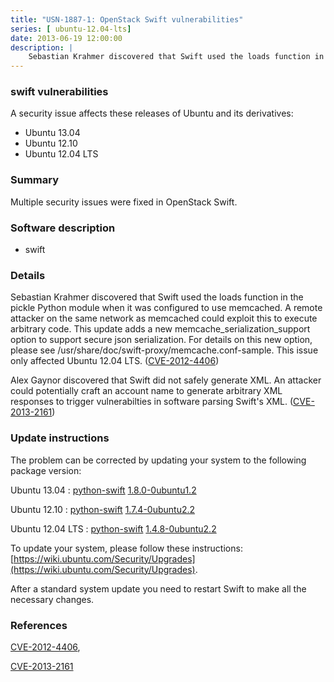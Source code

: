 ```yaml
---
title: "USN-1887-1: OpenStack Swift vulnerabilities"
series: [ ubuntu-12.04-lts]
date: 2013-06-19 12:00:00
description: |
    Sebastian Krahmer discovered that Swift used the loads function in the pickle Python module when it was configured to use memcached. A remote attacker on the same network as memcached could exploit this to execute arbitrary code. This update adds a new memcache_serialization_support option to support secure json serialization. For details on this new option, please see /usr/share/doc/swift-proxy/memcache.conf-sample. This issue only affected Ubuntu 12.04 LTS. ([CVE-2012-4406](http://people.ubuntu.com/~ubuntu-security/cve/CVE-2012-4406))
--- 
```

 
### swift vulnerabilities

A security issue affects these releases of Ubuntu and its derivatives:

* Ubuntu 13.04
* Ubuntu 12.10
* Ubuntu 12.04 LTS

### Summary

Multiple security issues were fixed in OpenStack Swift. 

### Software description

* swift 

### Details

Sebastian Krahmer discovered that Swift used the loads function in the pickle Python module when it was configured to use memcached. A remote attacker on the same network as memcached could exploit this to execute arbitrary code. This update adds a new memcache_serialization_support option to support secure json serialization. For details on this new option, please see /usr/share/doc/swift-proxy/memcache.conf-sample. This issue only affected Ubuntu 12.04 LTS. ([CVE-2012-4406](http://people.ubuntu.com/~ubuntu-security/cve/CVE-2012-4406))

Alex Gaynor discovered that Swift did not safely generate XML. An attacker could potentially craft an account name to generate arbitrary XML responses to trigger vulnerabilties in software parsing Swift&#39;s XML. ([CVE-2013-2161](http://people.ubuntu.com/~ubuntu-security/cve/CVE-2013-2161)) 

### Update instructions

The problem can be corrected by updating your system to the following package version:

Ubuntu 13.04
 : [python-swift](https://launchpad.net/ubuntu/+source/swift) <span> [1.8.0-0ubuntu1.2](https://launchpad.net/ubuntu/+source/swift/1.8.0-0ubuntu1.2) </span> 

Ubuntu 12.10
 : [python-swift](https://launchpad.net/ubuntu/+source/swift) <span> [1.7.4-0ubuntu2.2](https://launchpad.net/ubuntu/+source/swift/1.7.4-0ubuntu2.2) </span> 

Ubuntu 12.04 LTS
 : [python-swift](https://launchpad.net/ubuntu/+source/swift) <span> [1.4.8-0ubuntu2.2](https://launchpad.net/ubuntu/+source/swift/1.4.8-0ubuntu2.2) </span> 

To update your system, please follow these instructions: [https://wiki.ubuntu.com/Security/Upgrades](https://wiki.ubuntu.com/Security/Upgrades).

After a standard system update you need to restart Swift to make all the necessary changes. 

### References

 [CVE-2012-4406](http://people.ubuntu.com/~ubuntu-security/cve/CVE-2012-4406), 

 [CVE-2013-2161](http://people.ubuntu.com/~ubuntu-security/cve/CVE-2013-2161)
 
